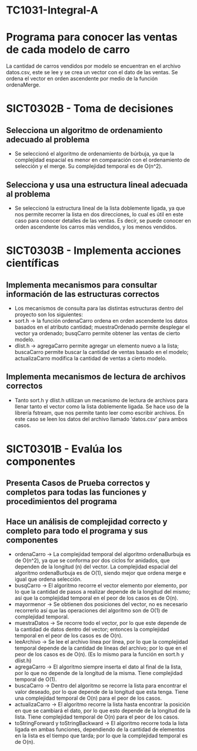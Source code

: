 # TC1031-Integral-A

# Programa para conocer las ventas de cada modelo de carro
La cantidad de carros vendidos por modelo se encuentran en el archivo datos.csv, este se lee y se crea un vector con el dato de las ventas. Se ordena el vector en orden ascendente por medio de la función ordenaMerge.

# SICT0302B - Toma de decisiones

## Selecciona un algoritmo de ordenamiento adecuado al problema
* Se seleccionó el algoritmo de ordenamiento de búrbuja, ya que la complejidad espacial es menor en comparación con el ordenamiento de selección y el merge. Su complejidad temporal es de O(n^2).

## Selecciona y usa una estructura lineal adecuada al problema
* Se seleccionó la estructura lineal de la lista doblemente ligada, ya que nos permite recorrer la lista en dos direcciones, lo cual es útil en este caso para conocer detalles de las ventas. Es decir, se puede conocer en orden ascendente los carros más vendidos, y los menos vendidos.

# SICT0303B - Implementa acciones científicas

## Implementa mecanismos para consultar información de las estructuras correctos
* Los mecanismos de consulta para las distintas estructuras dentro del proyecto son los siguientes:
* sort.h -> la función ordenaCarro ordena en orden ascendente los datos basados en el atributo cantidad; muestraOrdenado permite desplegar el vector ya ordenado; busqCarro permite obtener las ventas de cierto modelo.
* dlist.h -> agregaCarro permite agregar un elemento nuevo a la lista; buscaCarro permite buscar la cantidad de ventas basado en el modelo; actualizaCarro modifica la cantidad de ventas a cierto modelo.

## Implementa mecanismos de lectura de archivos correctos
* Tanto sort.h y dlist.h utilizan un mecanismo de lectura de archivos para llenar tanto el vector como la lista doblemente ligada. Se hace uso de la librería fstream, que nos permite tanto leer como escribir archivos. En este caso se leen los datos del archivo llamado 'datos.csv' para ambos casos.

# SICT0301B - Evalúa los componentes

## Presenta Casos de Prueba correctos y completos para todas las funciones y procedimientos del programa

## Hace un análisis de complejidad correcto y completo para todo el programa y sus componentes
* ordenaCarro -> La complejidad temporal del algoritmo ordenaBurbuja es de O(n^2), ya que se conforma por dos ciclos for anidados, que dependen de la longitud (n) del vector. La complejidad espacial del algoritmo ordenaBurbuja es de O(1), siendo mejor que ordena merge e igual que ordena selección.
* busqCarro -> El algoritmo recorre el vector elemento por elemento, por lo que la cantidad de pasos a realizar depende de la longitud del mismo; así que la complejidad temporal en el peor de los casos es de O(n).
* mayormenor -> Se obtienen dos posiciones del vector, no es necesario recorrerlo así que las operaciones del algoritmo son de O(1) de complejidad temporal.
* muestraDatos -> Se recorre todo el vector, por lo que este depende de la cantidad de datos dentro del vector; entonces la complejidad temporal en el peor de los casos es de O(n).
* leeArchivo -> Se lee el archivo línea por línea, por lo que la complejidad temporal depende de la cantidad de líneas del archivo; por lo que en el peor de los casos es de O(n). (Es lo mismo para la función en sort.h y dlist.h)
* agregaCarro -> El algoritmo siempre inserta el dato al final de la lista, por lo que no depende de la longitud de la misma. Tiene complejidad temporal de O(1).
* buscaCarro -> Dentro del algoritmo se recorre la lista para encontrar el valor deseado, por lo que depende de la longitud que esta tenga. Tiene una complejidad temporal de O(n) para el peor de los casos.
* actualizaCarro -> El algoritmo recorre la lista hasta encontrar la posición en que se cambiará el dato, por lo que esto depende de la longitud de la lista. Tiene complejidad temporal de O(n) para el peor de los casos. 
* toStringForward y toStringBackward -> El algoritmo recorre toda la lista ligada en ambas funciones, dependiendo de la cantidad de elementos en la lista es el tiempo que tarda; por lo que la complejidad temporal es de O(n).